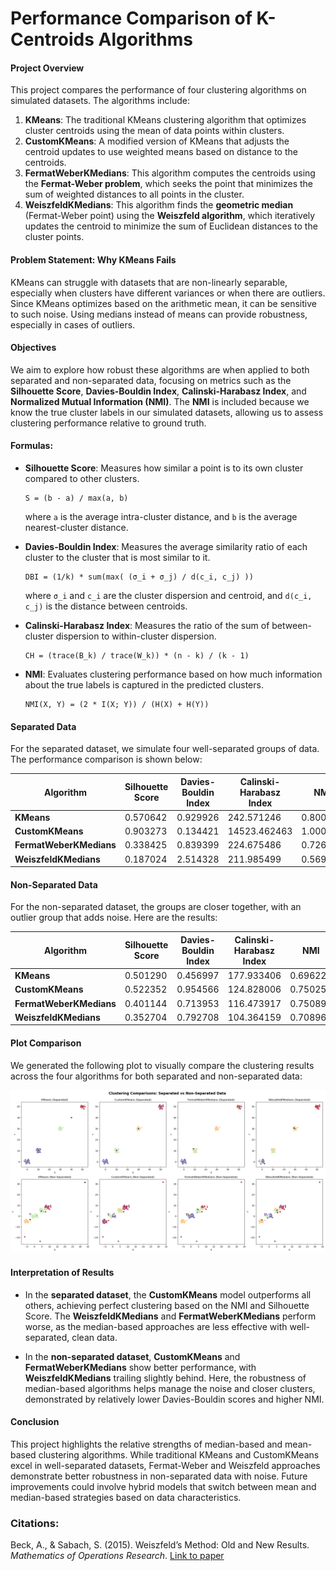 # Performance Comparison of K-Centroids Algorithms

#### Project Overview
This project compares the performance of four clustering algorithms on simulated datasets. The algorithms include:

1. **KMeans**: The traditional KMeans clustering algorithm that optimizes cluster centroids using the mean of data points within clusters.
2. **CustomKMeans**: A modified version of KMeans that adjusts the centroid updates to use weighted means based on distance to the centroids.
3. **FermatWeberKMedians**: This algorithm computes the centroids using the **Fermat-Weber problem**, which seeks the point that minimizes the sum of weighted distances to all points in the cluster.
4. **WeiszfeldKMedians**: This algorithm finds the **geometric median** (Fermat-Weber point) using the **Weiszfeld algorithm**, which iteratively updates the centroid to minimize the sum of Euclidean distances to the cluster points.

#### Problem Statement: Why KMeans Fails
KMeans can struggle with datasets that are non-linearly separable, especially when clusters have different variances or when there are outliers. Since KMeans optimizes based on the arithmetic mean, it can be sensitive to such noise. Using medians instead of means can provide robustness, especially in cases of outliers.

#### Objectives
We aim to explore how robust these algorithms are when applied to both separated and non-separated data, focusing on metrics such as the **Silhouette Score**, **Davies-Bouldin Index**, **Calinski-Harabasz Index**, and **Normalized Mutual Information (NMI)**. The **NMI** is included because we know the true cluster labels in our simulated datasets, allowing us to assess clustering performance relative to ground truth.

#### Formulas:
- **Silhouette Score**: Measures how similar a point is to its own cluster compared to other clusters.
  ```
  S = (b - a) / max(a, b)
  ```
  where `a` is the average intra-cluster distance, and `b` is the average nearest-cluster distance.
  
- **Davies-Bouldin Index**: Measures the average similarity ratio of each cluster to the cluster that is most similar to it.
  ```
  DBI = (1/k) * sum(max( (σ_i + σ_j) / d(c_i, c_j) ))
  ```
  where `σ_i` and `c_i` are the cluster dispersion and centroid, and `d(c_i, c_j)` is the distance between centroids.

- **Calinski-Harabasz Index**: Measures the ratio of the sum of between-cluster dispersion to within-cluster dispersion.
  ```
  CH = (trace(B_k) / trace(W_k)) * (n - k) / (k - 1)
  ```

- **NMI**: Evaluates clustering performance based on how much information about the true labels is captured in the predicted clusters.
  ```
  NMI(X, Y) = (2 * I(X; Y)) / (H(X) + H(Y))
  ```

#### Separated Data
For the separated dataset, we simulate four well-separated groups of data. The performance comparison is shown below:

| Algorithm            | Silhouette Score | Davies-Bouldin Index | Calinski-Harabasz Index | NMI     |
|----------------------|------------------|----------------------|-------------------------|---------|
| **KMeans**           | 0.570642         | 0.929926             | 242.571246              | 0.800687|
| **CustomKMeans**     | 0.903273         | 0.134421             | 14523.462463            | 1.000000|
| **FermatWeberKMedians** | 0.338425      | 0.839399             | 224.675486              | 0.726114|
| **WeiszfeldKMedians** | 0.187024        | 2.514328             | 211.985499              | 0.569861|

#### Non-Separated Data
For the non-separated dataset, the groups are closer together, with an outlier group that adds noise. Here are the results:

| Algorithm            | Silhouette Score | Davies-Bouldin Index | Calinski-Harabasz Index | NMI     |
|----------------------|------------------|----------------------|-------------------------|---------|
| **KMeans**           | 0.501290         | 0.456997             | 177.933406              | 0.696223|
| **CustomKMeans**     | 0.522352         | 0.954566             | 124.828006              | 0.750253|
| **FermatWeberKMedians** | 0.401144      | 0.713953             | 116.473917              | 0.750895|
| **WeiszfeldKMedians** | 0.352704        | 0.792708             | 104.364159              | 0.708963|

#### Plot Comparison
We generated the following plot to visually compare the clustering results across the four algorithms for both separated and non-separated data:

![Clustering Comparisons: Separated vs Non-Separated Data](plot_comparison.png)

#### Interpretation of Results
- In the **separated dataset**, the **CustomKMeans** model outperforms all others, achieving perfect clustering based on the NMI and Silhouette Score. The **WeiszfeldKMedians** and **FermatWeberKMedians** perform worse, as the median-based approaches are less effective with well-separated, clean data.
  
- In the **non-separated dataset**, **CustomKMeans** and **FermatWeberKMedians** show better performance, with **WeiszfeldKMedians** trailing slightly behind. Here, the robustness of median-based algorithms helps manage the noise and closer clusters, demonstrated by relatively lower Davies-Bouldin scores and higher NMI.

#### Conclusion
This project highlights the relative strengths of median-based and mean-based clustering algorithms. While traditional KMeans and CustomKMeans excel in well-separated datasets, Fermat-Weber and Weiszfeld approaches demonstrate better robustness in non-separated data with noise. Future improvements could involve hybrid models that switch between mean and median-based strategies based on data characteristics.

### Citations:
Beck, A., & Sabach, S. (2015). Weiszfeld’s Method: Old and New Results. *Mathematics of Operations Research*. [Link to paper](https://ssabach.net.technion.ac.il/files/2015/12/BS2015.pdf)
